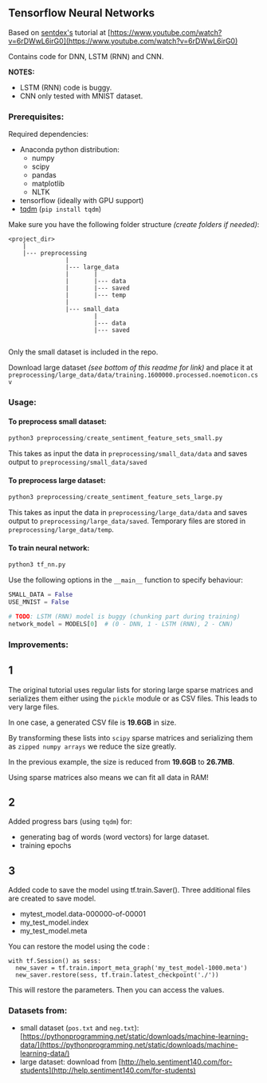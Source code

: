 ## Tensorflow Neural Networks

Based on [sentdex's](https://www.youtube.com/channel/UCfzlCWGWYyIQ0aLC5w48gBQ)
tutorial at [https://www.youtube.com/watch?v=6rDWwL6irG0](https://www.youtube.com/watch?v=6rDWwL6irG0)

Contains code for DNN, LSTM (RNN) and CNN.

__NOTES:__
- LSTM (RNN) code is buggy.
- CNN only tested with MNIST dataset.

### Prerequisites:
Required dependencies:
- Anaconda python distribution:
    - numpy
    - scipy
    - pandas
    - matplotlib
    - NLTK
- tensorflow (ideally with GPU support)
- [tqdm](https://github.com/tqdm/tqdm) (`pip install tqdm`)

Make sure you have the following folder structure _(create folders if needed)_:
```
<project_dir>
    |
    |--- preprocessing
                |
                |--- large_data
                |       |
                |       |--- data
                |       |--- saved
                |       |--- temp
                |
                |--- small_data
                        |
                        |--- data
                        |--- saved
     
```

Only the small dataset is included in the repo.

Download large dataset _(see bottom of this readme for link)_ and place it at
`preprocessing/large_data/data/training.1600000.processed.noemoticon.csv`

### Usage:

#### To preprocess small dataset:
```python
python3 preprocessing/create_sentiment_feature_sets_small.py
```
This takes as input the data in `preprocessing/small_data/data` and saves output
to `preprocessing/small_data/saved`

#### To preprocess large dataset:
```python
python3 preprocessing/create_sentiment_feature_sets_large.py
```
This takes as input the data in `preprocessing/large_data/data` and saves output
to `preprocessing/large_data/saved`. Temporary files are stored in `preprocessing/large_data/temp`.

#### To train neural network:
```python
python3 tf_nn.py
```
Use the following options in the `__main__` function to specify behaviour:
```python
SMALL_DATA = False
USE_MNIST = False

# TODO: LSTM (RNN) model is buggy (chunking part during training)
network_model = MODELS[0]  # (0 - DNN, 1 - LSTM (RNN), 2 - CNN)
```

### Improvements:

1
---
The original tutorial uses regular lists for storing large sparse matrices and
serializes them either using the `pickle` module or as CSV files. This leads to very large files.

In one case, a generated CSV file is __19.6GB__ in size.

By transforming these lists into `scipy` sparse matrices and serializing them
as `zipped numpy arrays` we reduce the size greatly.

In the previous example, the size is reduced from __19.6GB__ to __26.7MB__.

Using sparse matrices also means we can fit all data in RAM!

2
---
Added progress bars (using `tqdm`) for:
- generating bag of words (word vectors) for large dataset.
- training epochs

3
---
Added code to save the model using tf.train.Saver(). Three additional files are created to save model.
- mytest_model.data-000000-of-00001
- my_test_model.index
- my_test_model.meta

You can restore the model using the code :
```
with tf.Session() as sess:
  new_saver = tf.train.import_meta_graph('my_test_model-1000.meta')
  new_saver.restore(sess, tf.train.latest_checkpoint('./'))

```
This will restore the parameters. Then you can access the values.





### Datasets from:
- small dataset (`pos.txt` and `neg.txt`):
[https://pythonprogramming.net/static/downloads/machine-learning-data/](https://pythonprogramming.net/static/downloads/machine-learning-data/)
- large dataset: download from [http://help.sentiment140.com/for-students](http://help.sentiment140.com/for-students)


